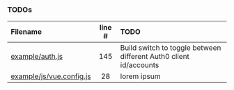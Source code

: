 ### TODOs
| Filename | line # | TODO
|:------|:------:|:------
| [example/auth.js](example/auth.js#L145) | 145 | Build switch to toggle between different Auth0 client id/accounts
| [example/js/vue.config.js](example/js/vue.config.js#L28) | 28 | lorem ipsum
